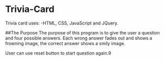 # Trivia-Card
Trivia card uses:
-HTML, CSS, JavaScript and JQuery.

##The Purpose
The purpose of this program is to give the user a question and four possible answers. Each wrong answer fades out and shows a frowning image, the correct answer shows a smily image.

User can use reset button to start question again.9 
